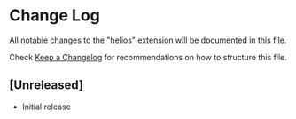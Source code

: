 # Change Log

All notable changes to the "helios" extension will be documented in this file.

Check [Keep a Changelog](http://keepachangelog.com/) for recommendations on how to structure this file.

## [Unreleased]

- Initial release